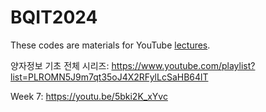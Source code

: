 # BQIT2024

These codes are materials for YouTube [lectures](https://youtu.be/5bki2K_xYvc).

양자정보 기초 전체 시리즈: https://www.youtube.com/playlist?list=PLROMN5J9m7qt35oJ4X2RFylLcSaHB64lT

Week 7: https://youtu.be/5bki2K_xYvc
